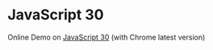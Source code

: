 # JavaScript 30

Online Demo on [JavaScript 30](https://sabertazimi.github.io/hust-web/javascript30) (with Chrome latest version)
